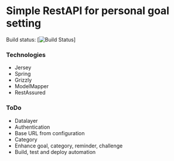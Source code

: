 # Simple RestAPI for personal goal setting

Build status:
[![Build Status](https://travis-ci.org/kobbikobb/mygoals.svg?branch=master)]

### Technologies
* Jersey
* Spring
* Grizzly
* ModelMapper
* RestAssured

### ToDo
* Datalayer
* Authentication
* Base URL from configuration
* Category
* Enhance goal, category, reminder, challenge
* Build, test and deploy automation

